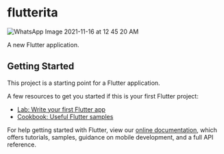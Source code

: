 # flutterita
![WhatsApp Image 2021-11-16 at 12 45 20 AM](https://user-images.githubusercontent.com/83916293/141870317-ee6caffb-8718-45bd-a405-1620399fd10a.jpeg)

A new Flutter application.

## Getting Started

This project is a starting point for a Flutter application.

A few resources to get you started if this is your first Flutter project:

- [Lab: Write your first Flutter app](https://flutter.dev/docs/get-started/codelab)
- [Cookbook: Useful Flutter samples](https://flutter.dev/docs/cookbook)


For help getting started with Flutter, view our
[online documentation](https://flutter.dev/docs), which offers tutorials,
samples, guidance on mobile development, and a full API reference.
